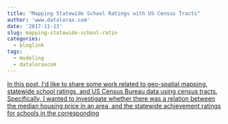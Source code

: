 ```yaml
---
title: "Mapping Statewide School Ratings with US Census Tracts"
author: 'www.datalorax.com'
date: '2017-11-13'
slug: mapping-statewide-school-ratin
categories:
  - bloglink
tags:
  - modeling
  - dataloraxcom
---
```


[In this post, I'd like to share some work related to geo-spatial mapping, statewide school ratings, and US Census Bureau data using census tracts. Specifically, I wanted to investigate whether there was a relation between the median housing price in an area, and the statewide achievement ratings for schools in the corresponding<i class="fas fa-external-link-alt"></i>](http://www.dandersondata.com/post/mapping-statewide-school-ratings-with-us-census-tracts/)

